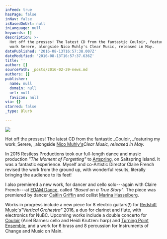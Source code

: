 ```yaml
---
inFeed: true
hasPage: false
inNav: false
isBasedOnUrl: null
inLanguage: null
keywords: []
description: >-
  Hot off the presses! The latest CD from the fantastic Couloir, featuring my
  work Serere, alongside Nico Muhly's Clear Music, released in May.
datePublished: '2016-08-13T16:57:38.007Z'
dateModified: '2016-08-13T16:57:37.636Z'
title: ''
author: []
sourcePath: _posts/2016-02-29-news.md
authors: []
publisher:
  name: null
  domain: null
  url: null
  favicon: null
via: {}
starred: false
_type: Blurb

---
```

![](https://the-grid-user-content.s3-us-west-2.amazonaws.com/770bdac5-51dc-47c0-8702-5fcc0ee40cc0.jpg)

Hot off the presses! The latest CD from the fantastic _Couloir, _featuring my work_Serere, _alongside [Nico Muhly's][0]_Clear Music, _released in May_._

In 2015 Restless Productions took our full-length dance and music production _"The Moment of Forgetting"_ to [Artspring][1], on Saltspring Island. It was a fantastic experience. Myself and co-Artistic Director Claire French revised the work from the ground up, with wonderful results, literally bringing the audience to its feet! 

I also premiered a new work, for dancer and cello solo---again with Claire French---at [EDAM Dance][2], called _"Based on a True Story"_. The piece was premiered by dancer [Caitlin Griffin][3] and cellist [Marina Hasselberg][4]. 

Works in progress include a new piece for 8 electric guitars(!) for [Redshift Music's][5]_"Vertical Orchestra"_ 2016, a duo for clarinet and flute, with electronics for NuBC. Upcoming works include a double concerto for [Couloir][6] (Ariel Barnes: cello and Heidi Krutzen: harp) and [Turning Point Ensemble][7], and a work for 6 brass and 8 percussion for Instruments of Change and Music on Main.

[0]: http://nicomuhly.com/
[1]: http://artspring.ca/
[2]: http://www.edamdance.org/
[3]: http://www.caitlingriffin.com/
[4]: http://marinahasselberg.com/
[5]: http://redshiftmusic.ca/
[6]: http://www.couloir.ca/
[7]: http://turningpointensemble.ca/